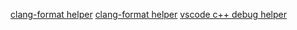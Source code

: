 [clang-format helper](https://clang.llvm.org/docs/ClangFormatStyleOptions.html)
[clang-format helper](https://bcain-llvm.readthedocs.io/projects/clang/en/latest/ClangFormatStyleOptions/)
[vscode c++ debug helper](https://code.visualstudio.com/docs/cpp/launch-json-reference)
